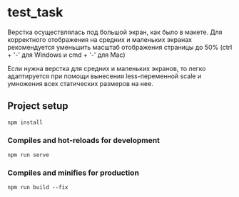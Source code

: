 # test_task

Верстка осуществлялась под большой экран, как было в макете. Для корректного отображения на средних и маленьких экранах рекомендуется уменьшить масштаб отображения страницы до 50% (ctrl + '-' для Windows и cmd + '-' для Mac)

Если нужна верстка для средних и маленьких экранов, то легко адаптируется при помощи вынесения less-переменной scale и умножения всех статических размеров на нее.

## Project setup
```
npm install
```

### Compiles and hot-reloads for development
```
npm run serve
```

### Compiles and minifies for production
```
npm run build --fix
```